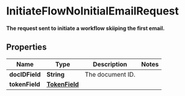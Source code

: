

# InitiateFlowNoInitialEmailRequest

#### The request sent to initiate a workflow skiiping the first email.

## Properties

Name | Type | Description | Notes
------------ | ------------- | ------------- | -------------
**docIDField** | **String** | The document ID. | 
**tokenField** | [**TokenField**](TokenField.md) |  | 



